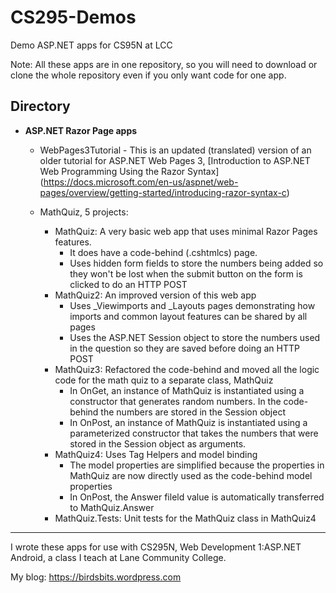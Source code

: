# CS295-Demos
Demo ASP.NET apps for CS95N at LCC

Note: All these apps are in one repository, so you will
need to download or clone the whole repository even if you
only want code for one app.

## Directory

* __ASP.NET Razor Page apps__
  * WebPages3Tutorial - This is an updated (translated) version of an older tutorial for ASP.NET Web Pages 3, 
  [Introduction to ASP.NET Web Programming Using the Razor Syntax]
  (https://docs.microsoft.com/en-us/aspnet/web-pages/overview/getting-started/introducing-razor-syntax-c)
   
  * MathQuiz, 5 projects:
    * MathQuiz: A very basic web app that uses minimal Razor Pages features. 
        * It does have a code-behind (.cshtmlcs) page.
        * Uses hidden form fields to store the numbers being added so they won't be lost when the submit button on the form is clicked to do an HTTP POST
    * MathQuiz2: An improved version of this web app
        * Uses _Viewimports and _Layouts pages demonstrating how imports and common layout features can be shared by all pages
        * Uses the ASP.NET Session object to store the numbers used in the question so they are saved before doing an HTTP POST
    * MathQuiz3: Refactored the code-behind and moved all the logic code for the math quiz to a separate class, MathQuiz
        * In OnGet, an instance of MathQuiz is instantiated using a constructor that generates random numbers. In the code-behind the numbers are stored in the Session object
        * In OnPost, an instance of MathQuiz is instantiated using a parameterized constructor that takes the numbers that were stored in the Session object as arguments.
    * MathQuiz4: Uses Tag Helpers and model binding
        * The model properties are simplified because the properties in MathQuiz are now directly used as the code-behind model properties
        * In OnPost, the Answer fileld value is automatically transferred to MathQuiz.Answer
    * MathQuiz.Tests: Unit tests for the MathQuiz class in MathQuiz4

----

I wrote these apps for use with CS295N, Web Development 1:ASP.NET Android, a class I teach at Lane Community College.

My blog:
<https://birdsbits.wordpress.com>
